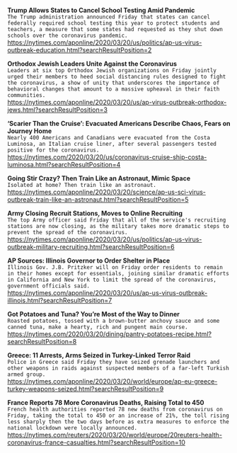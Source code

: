 **Trump Allows States to Cancel School Testing Amid Pandemic**\
`The Trump administration announced Friday that states can cancel federally required school testing this year to protect students and teachers, a measure that some states had requested as they shut down schools over the coronavirus pandemic.`\
https://nytimes.com/aponline/2020/03/20/us/politics/ap-us-virus-outbreak-education.html?searchResultPosition=2

**Orthodox Jewish Leaders Unite Against the Coronavirus**\
`Leaders at six top Orthodox Jewish organizations on Friday jointly urged their members to heed social distancing rules designed to fight the coronavirus, a show of unity that underscores the importance of behavioral changes that amount to a massive upheaval in their faith communities.`\
https://nytimes.com/aponline/2020/03/20/us/ap-virus-outbreak-orthodox-jews.html?searchResultPosition=3

**‘Scarier Than the Cruise’: Evacuated Americans Describe Chaos, Fears on Journey Home**\
`Nearly 400 Americans and Canadians were evacuated from the Costa Luminosa, an Italian cruise liner, after several passengers tested positive for the coronavirus.`\
https://nytimes.com/2020/03/20/us/coronavirus-cruise-ship-costa-luminosa.html?searchResultPosition=4

**Going Stir Crazy? Then Train Like an Astronaut, Mimic Space**\
`Isolated at home? Then train like an astronaut. `\
https://nytimes.com/aponline/2020/03/20/science/ap-us-sci-virus-outbreak-train-like-an-astronaut.html?searchResultPosition=5

**Army Closing Recruit Stations, Moves to Online Recruiting**\
`The top Army officer said Friday that all of the service's recruiting stations are now closing, as the military takes more dramatic steps to prevent the spread of the coronavirus.`\
https://nytimes.com/aponline/2020/03/20/us/politics/ap-us-virus-outbreak-military-recruiting.html?searchResultPosition=6

**AP Sources: Illinois Governor to Order Shelter in Place**\
`Illinois Gov. J.B. Pritzker will on Friday order residents to remain in their homes except for essentials, joining similar dramatic efforts in California and New York to limit the spread of the coronavirus, government officials said.`\
https://nytimes.com/aponline/2020/03/20/us/ap-us-virus-outbreak-illinois.html?searchResultPosition=7

**Got Potatoes and Tuna? You’re Most of the Way to Dinner**\
`Roasted potatoes, tossed with a brown-butter anchovy sauce and some canned tuna, make a hearty, rich and pungent main course.`\
https://nytimes.com/2020/03/20/dining/pantry-potatoes-recipe.html?searchResultPosition=8

**Greece: 11 Arrests, Arms Seized in Turkey-Linked Terror Raid**\
`Police in Greece said Friday they have seized grenade launchers and other weapons in raids against suspected members of a far-left Turkish armed group.`\
https://nytimes.com/aponline/2020/03/20/world/europe/ap-eu-greece-turkey-weapons-seized.html?searchResultPosition=9

**France Reports 78 More Coronavirus Deaths, Raising Total to 450**\
`French health authorities reported 78 new deaths from coronavirus on Friday, taking the total to 450 or an increase of 21%, the toll rising less sharply then the two days before as extra measures to enforce the national lockdown were locally announced.`\
https://nytimes.com/reuters/2020/03/20/world/europe/20reuters-health-coronavirus-france-casualties.html?searchResultPosition=10

